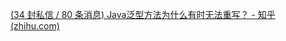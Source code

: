  [(34 封私信 / 80 条消息) Java泛型方法为什么有时无法重写？ - 知乎 (zhihu.com)](https://www.zhihu.com/question/54826502) 

